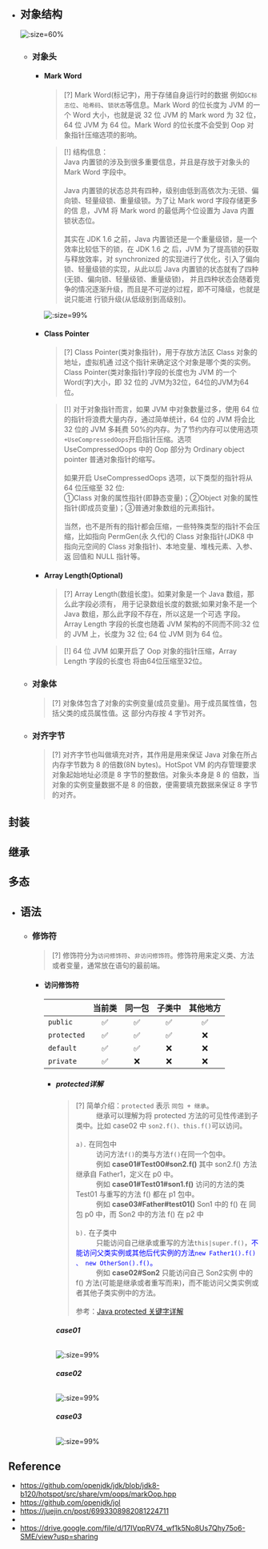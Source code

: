 * ## 对象结构

    ![](/.images/doc/base/object-header-01.png ':size=60%')

    + ### 对象头

        - #### Mark Word

            > [?] Mark Word(标记字)，用于存储自身运行时的数据 例如`GC标志位`、`哈希码`、`锁状态`等信息。Mark Word 的位长度为 JVM 的一个 Word 大小，也就是说 32 位 JVM 的 Mark word 为 32 位，64 位 JVM 为 64 位。Mark Word 的位长度不会受到 Oop 对象指针压缩选项的影响。

            > [!] 结构信息：
            <br>Java 内置锁的涉及到很多重要信息，并且是存放于对象头的 Mark Word 字段中。
            <br><br>Java 内置锁的状态总共有四种，级别由低到高依次为:无锁、偏向锁、轻量级锁、重量级锁。为了让 Mark word 字段存储更多的信 息，JVM 将 Mark word 的最低两个位设置为 Java 内置锁状态位。
            <br><br>其实在 JDK 1.6 之前，Java 内置锁还是一个重量级锁，是一个效率比较低下的锁，在 JDK 1.6 之 后，JVM 为了提高锁的获取与释放效率，对 synchronized 的实现进行了优化，引入了偏向锁、轻量级锁的实现，从此以后 Java 内置锁的状态就有了四种(无锁、偏向锁、轻量级锁、重量级锁)， 并且四种状态会随着竞争的情况逐渐升级，而且是不可逆的过程，即不可降级，也就是说只能进 行锁升级(从低级别到高级别)。

            ![](/.images/doc/base/object-header-02.png ':size=99%')

        - #### Class Pointer

            > [?] Class Pointer(类对象指针)，用于存放方法区 Class 对象的地址，虚拟机通 过这个指针来确定这个对象是哪个类的实例。Class Pointer(类对象指针)字段的长度也为 JVM 的一个 Word(字)大小，即 32 位的 JVM为32位，64位的JVM为64位。

            > [!] 对于对象指针而言，如果 JVM 中对象数量过多，使用 64 位的指针将浪费大量内存，通过简单统计，64 位的 JVM 将会比 32 位的 JVM 多耗费 50%的内存。为了节约内存可以使用选项`+UseCompressedOops`开启指针压缩。选项 UseCompressedOops 中的 Oop 部分为 Ordinary object pointer 普通对象指针的缩写。
            <br><br>如果开启 UseCompressedOops 选项，以下类型的指针将从 64 位压缩至 32 位: 
            <br>①Class 对象的属性指针(即静态变量)；②Object 对象的属性指针(即成员变量)；③普通对象数组的元素指针。
            <br><br>当然，也不是所有的指针都会压缩，一些特殊类型的指针不会压缩，比如指向 PermGen(永 久代)的 Class 对象指针(JDK8 中指向元空间的 Class 对象指针)、本地变量、堆栈元素、入参、返 回值和 NULL 指针等。

        - #### Array Length(Optional)

            > [?] Array Length(数组长度)。如果对象是一个 Java 数组，那么此字段必须有， 用于记录数组长度的数据;如果对象不是一个 Java 数组，那么此字段不存在，所以这是一个可选 字段。Array Length 字段的长度也随着 JVM 架构的不同而不同:32 位的 JVM 上，长度为 32 位; 64 位 JVM 则为 64 位。

            > [!] 64 位 JVM 如果开启了 Oop 对象的指针压缩，Array Length 字段的长度也 将由64位压缩至32位。

    + ### 对象体

        > [?] 对象体包含了对象的实例变量(成员变量)。用于成员属性值，包括父类的成员属性值。这 部分内存按 4 字节对齐。
    
    + ### 对齐字节

        > [?] 对齐字节也叫做填充对齐，其作用是用来保证 Java 对象在所占内存字节数为 8 的倍数(8N bytes)。HotSpot VM 的内存管理要求对象起始地址必须是 8 字节的整数倍。对象头本身是 8 的 倍数，当对象的实例变量数据不是 8 的倍数，便需要填充数据来保证 8 字节的对齐。

## 封装

## 继承

## 多态

* ## 语法

    + ### 修饰符

        > [?] 修饰符分为`访问修饰符`、`非访问修饰符`。修饰符用来定义类、方法或者变量，通常放在语句的最前端。

        - #### 访问修饰符

            |    | 当前类 | 同一包 | 子类中 | 其他地方 |
            | -- | :-:    | :-:    | :-:   | :-: |
            | `public`    | ✅ | ✅ | ✅ | ✅ |
            | `protected` | ✅ | ✅ | ✅ | ❌ | 
            | `default`   | ✅ | ✅ | ❌ | ❌ |
            | `private`   | ✅ | ❌ | ❌ | ❌ | 

            * ##### protected详解

                > [?] 简单介绍：`protected` 表示 `同包 + 继承`。
                <br><span style='padding-left: 2.9em'/>继承可以理解为将 protected 方法的可见性传递到子类中。比如 case02 中 `son2.f()、this.f()`可以访问。
                <br><br>`a).` 在同包中
                <br><span style='padding-left: 2.9em'/>访问方法`f()`的类与方法`f()`在同一个包中。
                <br><span style='padding-left: 2.9em'/>例如 **case01#Test00#son2.f()** 其中 son2.f() 方法继承自 Father1，定义在 p0 中。
                <br><span style='padding-left: 2.9em'/>例如 **case01#Test01#son1.f()** 访问的方法的类 Test01 与重写的方法 f() 都在 p1 包中。
                <br><span style='padding-left: 2.9em'/>例如 **case03#Father#test01()** Son1 中的 f() 在 同包 p0 中，而 Son2 中的方法 f() 在 p2 中
                <br><br>`b).` 在子类中
                <br><span style='padding-left: 2.9em'/>只能访问自己继承或重写的方法`this|super.f()`，<span style='color:blue'>不能访问父类实例或其他后代实例的方法`new Father1().f() 、 new OtherSon().f()`。</span>
                <br><span style='padding-left: 2.9em'/>例如 **case02#Son2** 只能访问自己 Son2实例 中的 f() 方法(可能是继承或者重写而来)，而不能访问父类实例或者其他子类实例中的方法。
                <br><br>参考：[Java protected 关键字详解](https://blog.csdn.net/justloveyou_/article/details/61672133)

                <!-- tabs:start -->
                ###### **case01**
                ![](/.images/doc/base/oo/modifier/modifier-protected-01.png ':size=99%')
                ###### **case02**
                ![](/.images/doc/base/oo/modifier/modifier-protected-02.png ':size=99%')
                ###### **case03**
                ![](/.images/doc/base/oo/modifier/modifier-protected-03.png ':size=99%')
                <!-- tabs:end -->

## Reference
* https://github.com/openjdk/jdk/blob/jdk8-b120/hotspot/src/share/vm/oops/markOop.hpp
* https://github.com/openjdk/jol
* https://juejin.cn/post/6993308982081224711
* 
* https://drive.google.com/file/d/17IVppRV74_wf1k5No8Us7Qhy75o6-SME/view?usp=sharing
